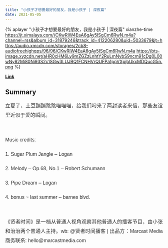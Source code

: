 ```yaml
---
title: "小孩子才想要最好的朋友，我是小孩子 | 深夜篇"
date: 2021-05-05
---
```


{% aplayer "小孩子才想要最好的朋友，我是小孩子 | 深夜篇" xianzhe-time  https://jt.ximalaya.com//CKwRIW4EaA6gAy5ISgCm6RwN.m4a?channel=rss&album_id=31879246&track_id=412206280&uid=5033679&jt=https://audio.xmcdn.com/storages/2cb8-audiofreehighqps/96/96/CKwRIW4EaA6gAy5ISgCm6RwN.m4a https://bts-image.xyzcdn.net/aHR0cHM6Ly9mZGZzLnhtY2RuLmNvbS9ncm91cDg0L00wNy82Mi80Ni93S2c1SGw3LUJBQ1FCNHVrQUFPa1ppVXpjbUkxMDQucG5n.png %}

**[Link](https://www.xiaoyuzhoufm.com/episode/60925053c2260f657089d139)**

## Summary
<p style="color: #333333; font-weight: normal; font-size: 16px; line-height: 30px; font-family: Helvetica,Arial,sans-serif; text-align: justify;">立夏了，土豆蹦蹦跳跳喵喵喵，给我们叼来了两封读者来信，那些友谊里近似于爱的瞬间。</p><span><br /></span><p style="color: #333333; font-weight: normal; font-size: 16px; line-height: 30px; font-family: Helvetica,Arial,sans-serif; text-align: justify;">Music credits:</p><p style="color: #333333; font-weight: normal; font-size: 16px; line-height: 30px; font-family: Helvetica,Arial,sans-serif; text-align: justify;">1. Sugar Plum Jangle – Logan</p><p style="color: #333333; font-weight: normal; font-size: 16px; line-height: 30px; font-family: Helvetica,Arial,sans-serif; text-align: justify;">2. Melody – Op.68, No.1 – Robert Schumann</p><p style="color: #333333; font-weight: normal; font-size: 16px; line-height: 30px; font-family: Helvetica,Arial,sans-serif; text-align: justify;">3. Pipe Dream – Logan</p><p style="color: #333333; font-weight: normal; font-size: 16px; line-height: 30px; font-family: Helvetica,Arial,sans-serif; text-align: justify;">4. bonus ~ last summer – barnes blvd.</p><span><br /></span><p style="color: #333333; font-weight: normal; font-size: 16px; line-height: 30px; font-family: Helvetica,Arial,sans-serif; text-align: justify;">《贤者时间》是一档从普通人视角观察其他普通人的播客节目，由小张和治治两个普通人主持。wb: @贤者时间播客 | 出品方：Marcast Media 商务联系: hello@marcastmedia.com</p>
    